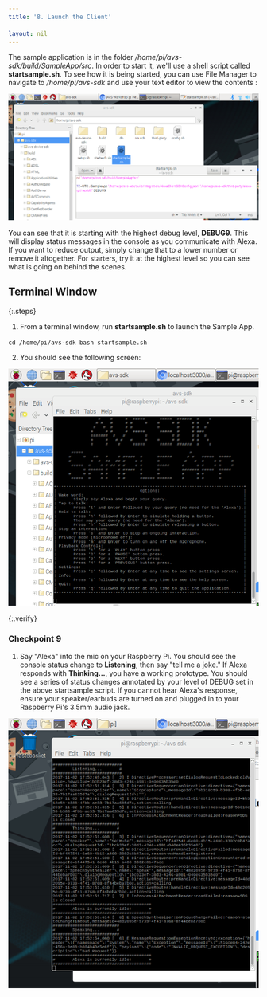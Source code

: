```yaml
---
title: '8. Launch the Client'

layout: nil
---
```




The sample application is in the folder */home/pi/avs-sdk/build/SampleApp/src*. In order to start it, we'll use a shell script called **startsample.sh**. To see how it is being started, you can use File Manager to navigate to */home/pi/avs-sdk* and use your text editor to view the contents :

![debug](../assets/startsample_debug9.png)

You can see that it is starting with the highest debug level, **DEBUG9**.  This will display status messages in the console as you communicate with Alexa.  If you want to reduce output, simply change that to a lower number or remove it altogether. For starters, try it at the highest level so you can see what is going on behind the scenes.

## Terminal Window
{:.steps}
1. From a terminal window, run **startsample.sh** to launch the Sample App.

`cd /home/pi/avs-sdk
bash startsample.sh`

2. You should see the following screen:

![app launched](../assets/app_launched.png)

{:.verify}
### Checkpoint 9

1. Say "Alexa" into the mic on your Raspberry Pi. You should see the console status change to **Listening**, then say "tell me a joke." If Alexa responds with **Thinking...**, you have a working prototype.  You should see a series of status changes annotated by your level of DEBUG set in the above startsample script.  If you cannot hear Alexa's response, ensure your speaker/earbuds are turned on and plugged in to your Raspberry Pi's 3.5mm audio jack.

![app running](../assets/app_running.png)
